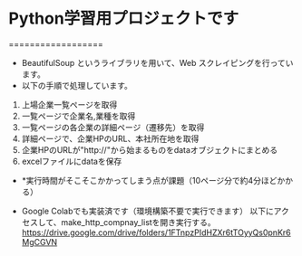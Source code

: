 # Python学習用プロジェクトです
==================

- BeautifulSoup というライブラリを用いて、Web スクレイピングを行っています。
- 以下の手順で処理しています。

1. 上場企業一覧ページを取得
2. 一覧ページで企業名,業種を取得
3. 一覧ページの各企業の詳細ページ（遷移先）を取得
4. 詳細ページで、企業HPのURL、本社所在地を取得
5. 企業HPのURLが"http://"から始まるものをdataオブジェクトにまとめる
6. excelファイルにdataを保存

- *実行時間がそこそこかかってしまう点が課題（10ページ分で約4分ほどかかる）

- Google Colabでも実装済です（環境構築不要で実行できます） 以下にアクセスして、make_http_compnay_listを開き実行する。 https://drive.google.com/drive/folders/1FTnpzPIdHZXr6tTOyyQs0pnKr6MgCGVN